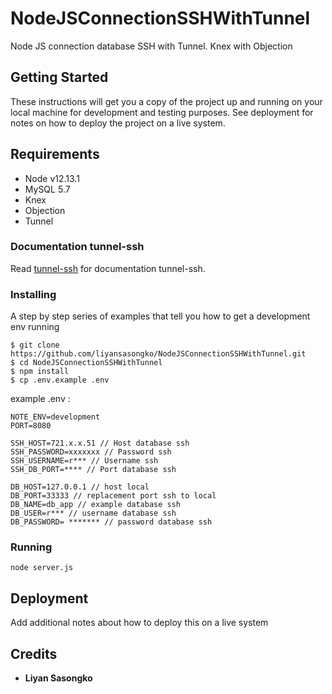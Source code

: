 # NodeJSConnectionSSHWithTunnel
Node JS connection database SSH with Tunnel. Knex with Objection

## Getting Started

These instructions will get you a copy of the project up and running on your local machine for development and testing purposes. See deployment for notes on how to deploy the project on a live system.

## Requirements
- Node v12.13.1 
- MySQL 5.7
- Knex
- Objection
- Tunnel

### Documentation tunnel-ssh
Read [tunnel-ssh](https://www.npmjs.com/package/tunnel-ssh) for documentation tunnel-ssh.

### Installing
A step by step series of examples that tell you how to get a development env running

```
$ git clone https://github.com/liyansasongko/NodeJSConnectionSSHWithTunnel.git
$ cd NodeJSConnectionSSHWithTunnel
$ npm install
$ cp .env.example .env
```
example .env :
```
NOTE_ENV=development
PORT=8080

SSH_HOST=721.x.x.51 // Host database ssh
SSH_PASSWORD=xxxxxxx // Password ssh
SSH_USERNAME=r*** // Username ssh
SSH_DB_PORT=**** // Port database ssh

DB_HOST=127.0.0.1 // host local
DB_PORT=33333 // replacement port ssh to local
DB_NAME=db_app // example database ssh
DB_USER=r*** // username database ssh
DB_PASSWORD= ******* // password database ssh
```
### Running
```
node server.js
```

## Deployment

Add additional notes about how to deploy this on a live system

## Credits
* **Liyan Sasongko**